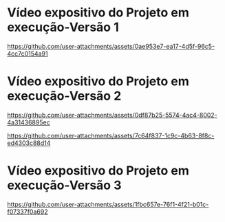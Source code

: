 # Vídeo expositivo do Projeto em execução-Versão 1
  https://github.com/user-attachments/assets/0ae953e7-ea17-4d5f-96c5-4cc7c0154a91

# Vídeo expositivo do Projeto em execução-Versão 2
  https://github.com/user-attachments/assets/0df87b25-5574-4ac4-8002-4a31436895ec

  https://github.com/user-attachments/assets/7c64f837-1c9c-4b63-8f8c-ed4303c88d14

# Vídeo expositivo do Projeto em execução-Versão 3
  https://github.com/user-attachments/assets/1fbc657e-76f1-4f21-b01c-f07337f0a692

